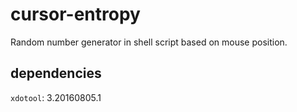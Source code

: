 # cursor-entropy

Random number generator in shell script based on mouse position. 

## dependencies

`xdotool`: 3.20160805.1